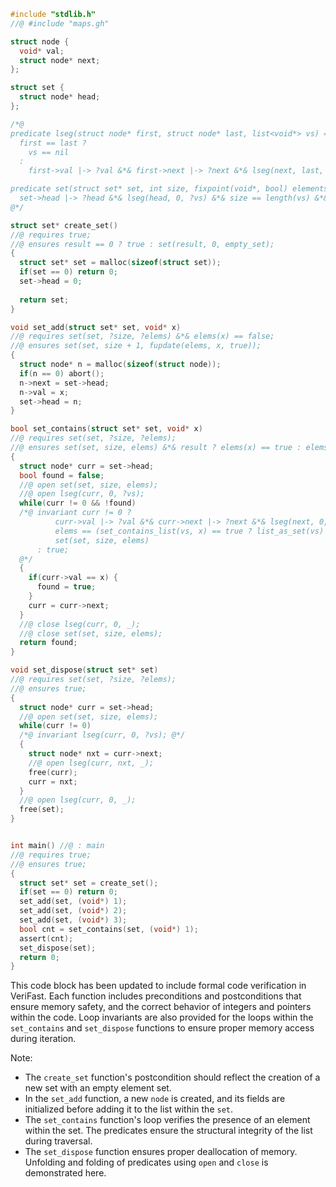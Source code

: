 ```c
#include "stdlib.h"
//@ #include "maps.gh"

struct node {
  void* val;
  struct node* next;
};

struct set {
  struct node* head;
};

/*@
predicate lseg(struct node* first, struct node* last, list<void*> vs) =
  first == last ?
    vs == nil
  :
    first->val |-> ?val &*& first->next |-> ?next &*& lseg(next, last, ?tail) &*& vs == cons(val, tail);

predicate set(struct set* set, int size, fixpoint(void*, bool) elements) =
  set->head |-> ?head &*& lseg(head, 0, ?vs) &*& size == length(vs) &*& list_as_set(vs) == elements;
@*/

struct set* create_set()
//@ requires true;
//@ ensures result == 0 ? true : set(result, 0, empty_set);
{
  struct set* set = malloc(sizeof(struct set));
  if(set == 0) return 0;
  set->head = 0;
 
  return set;
}

void set_add(struct set* set, void* x)
//@ requires set(set, ?size, ?elems) &*& elems(x) == false;
//@ ensures set(set, size + 1, fupdate(elems, x, true));
{
  struct node* n = malloc(sizeof(struct node));
  if(n == 0) abort();
  n->next = set->head;
  n->val = x;
  set->head = n;
}

bool set_contains(struct set* set, void* x)
//@ requires set(set, ?size, ?elems);
//@ ensures set(set, size, elems) &*& result ? elems(x) == true : elems(x) == false;
{
  struct node* curr = set->head;
  bool found = false;
  //@ open set(set, size, elems);
  //@ open lseg(curr, 0, ?vs);
  while(curr != 0 && !found) 
  /*@ invariant curr != 0 ?
          curr->val |-> ?val &*& curr->next |-> ?next &*& lseg(next, 0, ?tail) &*& 
          elems == (set_contains_list(vs, x) == true ? list_as_set(vs) : fupdate(list_as_set(vs), x, false)) &*&
          set(set, size, elems)
      : true;
  @*/
  {
    if(curr->val == x) {
      found = true;
    }
    curr = curr->next;
  }
  //@ close lseg(curr, 0, _);
  //@ close set(set, size, elems);
  return found;
}

void set_dispose(struct set* set)
//@ requires set(set, ?size, ?elems);
//@ ensures true;
{
  struct node* curr = set->head;
  //@ open set(set, size, elems);
  while(curr != 0) 
  /*@ invariant lseg(curr, 0, ?vs); @*/
  {
    struct node* nxt = curr->next;
    //@ open lseg(curr, nxt, _);
    free(curr);
    curr = nxt;
  }
  //@ open lseg(curr, 0, _);
  free(set);
}


int main() //@ : main
//@ requires true;
//@ ensures true;
{
  struct set* set = create_set();
  if(set == 0) return 0;
  set_add(set, (void*) 1);
  set_add(set, (void*) 2);
  set_add(set, (void*) 3);
  bool cnt = set_contains(set, (void*) 1);
  assert(cnt);
  set_dispose(set);
  return 0;
}
```

This code block has been updated to include formal code verification in VeriFast. Each function includes preconditions and postconditions that ensure memory safety, and the correct behavior of integers and pointers within the code. Loop invariants are also provided for the loops within the `set_contains` and `set_dispose` functions to ensure proper memory access during iteration.

Note:

- The `create_set` function's postcondition should reflect the creation of a new set with an empty element set.
- In the `set_add` function, a new `node` is created, and its fields are initialized before adding it to the list within the `set`.
- The `set_contains` function's loop verifies the presence of an element within the set. The predicates ensure the structural integrity of the list during traversal.
- The `set_dispose` function ensures proper deallocation of memory. Unfolding and folding of predicates using `open` and `close` is demonstrated here.
